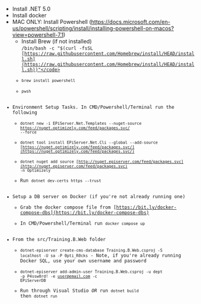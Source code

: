 * Install .NET 5.0
* Install docker
* MAC ONLY: Install Powershell (https://docs.microsoft.com/en-us/powershell/scripting/install/installing-powershell-on-macos?view=powershell-7.1)
    * Install Brew (if not installed) \
<code>/bin/bash -c "$(curl -fsSL [https://raw.githubusercontent.com/Homebrew/install/HEAD/install.sh](https://raw.githubusercontent.com/Homebrew/install/HEAD/install.sh))"</code>
    * <code>brew install powershell</code>
    * <code>pwsh</code>
* Environment Setup Tasks. In CMD/Powershell/Terminal run the following
    * <code>dotnet new -i EPiServer.Net.Templates --nuget-source https://nuget.optimizely.com/feed/packages.svc/ --force</code>
    * <code>dotnet tool install EPiServer.Net.Cli --global --add-source [https://nuget.optimizely.com/feed/packages.svc/](https://nuget.optimizely.com/feed/packages.svc/)</code>
    * <code>dotnet nuget add source [http://nuget.episerver.com/feed/packages.svc](http://nuget.episerver.com/feed/packages.svc) -n Optimizely</code>
    * Run <code>dotnet dev-certs https --trust</code>
* Setup a DB server on Docker (if you're not already running one)
    * Grab the docker compose file from [https://bit.ly/docker-compose-dbs](https://bit.ly/docker-compose-dbs) 
    * In CMD/Powershell/Terminal run <code>docker compose up</code>
* From the src/Training.B.Web folder
    * <code>dotnet-episerver create-cms-database Training.B.Web.csproj -S localhost -U sa -P 0pti_R0cks</code> - Note, if you're already running Docker SQL, use your own username and password
    * <code>dotnet-episerver add-admin-user Training.B.Web.csproj -u dept -p P4ssw0rd! -e user@email.com -c EPiServerDB</code>
    * Run through Visual Studio *OR* run <code>dotnet build</code> then <code>dotnet run</code>
